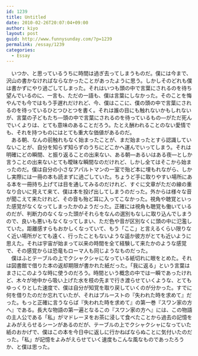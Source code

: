 ```yaml
---
id: 1239
title: Untitled
date: 2010-02-26T20:07:04+09:00
author: kiyo
layout: post
guid: http://www.funnysunday.com/?p=1239
permalink: /essay/1239
categories:
  - Essay
---
```

　いつか、と思っているうちに時間は過ぎ去ってしまうものだ。僕には今まで、沢山の書かなければならなかったことがあったように思う。しかしそのどれも僕は書かずにやり過ごしてしまった。それはいつも頭の中で言葉にされるのを待ち望んでいるのに、一言も、ただの一語も、僕は言葉にしなかった。そのことを悔やんでも今ではもう手遅れだけれど、今、僕はここに、僕の頭の中で言葉にされるのを待っているひとつひとつを書く。それは誰の目にも触れないかもしれないが、言葉の子どもたち—頭の中で言葉にされるのを待っているもの—がただ死んでいくよりは、とても意味のあることだろう。たとえ酬われることのない愛情でも、それを持つものにはとても重大な価値があるのだ。  
　ある朝、なんの前触れもなく始まったことが、まだ始まったとすら認識していないことが、自分を知らず知らずのうちにどこかへ運んでいってしまう。それは明確にどの瞬間、と振り返ることの出来ない、ある朝—あるいはある夜—としか言うことの出来ないとても曖昧な瞬間なのだけれど、しかし全てはそこから始まったのだ。僕は自分の小さなアパルトマンの一室で殆ど本に埋もれながら、しかし実際には一冊の本も読まずに過ごしていた。ちょうど手に取りやすい場所にある本を一冊持ち上げては目を通してみるのだけれど、すぐに文章がただの線の重なり合いに見えて来て、僕は本を投げ出してしまうのだった。外からは様々な音が聞こえて来たけれど、その音も殆ど耳に入ってこなかった。視角や聴覚といった感覚がなくなってしまったかのようだった。正確には視角も聴覚も働いているのだが、判断力のなくなった頭がそれらをなんの選別もなしに取り込んでしまうので、良いも悪いもなくなってしまい、ただ色や音が区別なくに頭の中に氾濫していた。距離感すらもおかしくなっていて、もう「ここ」と言えるくらい限りなく近い場所がとても遠く、行ったこともないような遥か彼方がとても近いように思えた。それは宇宙が始まって以来の時間を全て経験して来たかのような感覚で、その感覚からは恐竜もローマ人も同じようなものだった。  
　僕はふとテーブルの上でクシャクシャになっている紙切れに眼をとめた。それは図書館で借りた本の返却期限が書かれた紙だった。「我に返る」という言葉はまさにこのような時に使うのだろう。時間という概念の中では一瞬であったけれど、木々が地中から吸い上げた水を枝の先まで行き渡らせていくような、とてもゆっくりとした速度で、僕は自分が知覚を取り戻していくのが分かった。すでに何を借りたのだか忘れていたが、それはプルーストの『失われた時を求めて』だった。もっと正確に言うならば『失われた時を求めて』の第一巻『スワン家の方へ』である。長大な物語の第一遍となるこの『スワン家の方へ』には、この物語の主人公である「私」がマドレーヌをお茶に浸して食べたことから過去の記憶をよみがえらせるシーンがあるのだが、テーブルの上でクシャクシャになっていた紙のおかげで、僕はこの本を今日中に返しに行かねばならぬことに気付いたのだった。「私」が記憶をよみがえらせていく速度もこんな風なものであったろうか、と僕は思った。